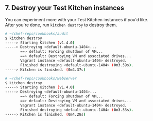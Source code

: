 ## 7. Destroy your Test Kitchen instances

You can experiment more with your Test Kitchen instances if you'd like. After you're done, run `kitchen destroy` to destroy them.

```bash
# ~/chef-repo/cookbooks/audit
$ kitchen destroy
-----> Starting Kitchen (v1.4.0)
-----> Destroying <default-ubuntu-1404>...
       ==> default: Forcing shutdown of VM...
       ==> default: Destroying VM and associated drives...
       Vagrant instance <default-ubuntu-1404> destroyed.
       Finished destroying <default-ubuntu-1404> (0m3.59s).
-----> Kitchen is finished. (0m4.37s)
```

```bash
# ~/chef-repo/cookbooks/webserver
$ kitchen destroy
-----> Starting Kitchen (v1.4.0)
-----> Destroying <default-ubuntu-1404>...
       ==> default: Forcing shutdown of VM...
       ==> default: Destroying VM and associated drives...
       Vagrant instance <default-ubuntu-1404> destroyed.
       Finished destroying <default-ubuntu-1404> (0m3.53s).
-----> Kitchen is finished. (0m4.28s)
```
